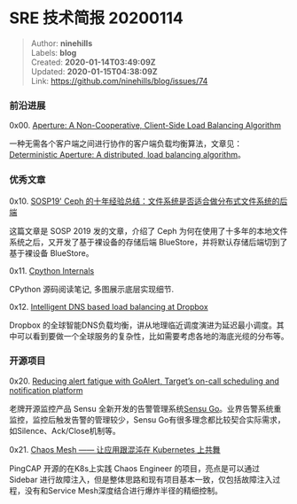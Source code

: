 # SRE 技术简报 20200114

> Author: **ninehills**  
> Labels: **blog**  
> Created: **2020-01-14T03:49:09Z**  
> Updated: **2020-01-15T04:38:09Z**  
> Link: <https://github.com/ninehills/blog/issues/74>  


### 前沿进展

0x00. [Aperture: A Non-Cooperative, Client-Side Load Balancing Algorithm](https://www.usenix.org/conference/srecon19asia/presentation/oanta)

一种无需各个客户端之间进行协作的客户端负载均衡算法，文章见：[Deterministic Aperture: A distributed, load balancing algorithm](https://blog.twitter.com/engineering/en_us/topics/infrastructure/2019/daperture-load-balancer.html)。

### 优秀文章

0x10. [SOSP19' Ceph 的十年经验总结：文件系统是否适合做分布式文件系统的后端](https://mp.weixin.qq.com/s/cgPrpUo05LFU2Q3bQWSxOw)

这篇文章是 SOSP 2019 发的文章，介绍了 Ceph 为何在使用了十多年的本地文件系统之后，又开发了基于裸设备的存储后端 BlueStore，并将默认存储后端切到了基于裸设备 BlueStore。

0x11. [Cpython Internals](https://github.com/zpoint/CPython-Internals/blob/master/README_CN.md#%E8%A7%A3%E9%87%8A%E5%99%A8%E7%9B%B8%E5%85%B3)

CPython 源码阅读笔记, 多图展示底层实现细节.

0x12. [Intelligent DNS based load balancing at Dropbox](https://blogs.dropbox.com/tech/2020/01/intelligent-dns-based-load-balancing-at-dropbox/)

Dropbox 的全球智能DNS负载均衡，讲从地理临近调度演进为延迟最小调度。其中可以看到要做一个全球服务的复杂性，比如需要考虑各地的海底光缆的分布等。

### 开源项目

0x20. [Reducing alert fatigue with GoAlert, Target’s on-call scheduling and notification platform](https://blog.sensu.io/reducing-alert-fatigue-with-goalert)

老牌开源监控产品 Sensu 全新开发的告警管理系统[Sensu Go](https://docs.sensu.io/sensu-go/latest/)。业界告警系统重监控，监控后触发告警的管理较少，Sensu Go有很多理念都比较契合实际需求，如Silence、Ack/Close机制等。


0x21. [Chaos Mesh —— 让应用跟混沌在 Kubernetes 上共舞](https://mp.weixin.qq.com/s/LkxKJmpqOdEsOuHNxeR0KA)

PingCAP 开源的在K8s上实践 Chaos Engineer 的项目，亮点是可以通过 Sidebar 进行故障注入，但是整体思路和现有项目基本一致，仅包括故障注入过程，没有和Service Mesh深度结合进行爆炸半径的精细控制。


